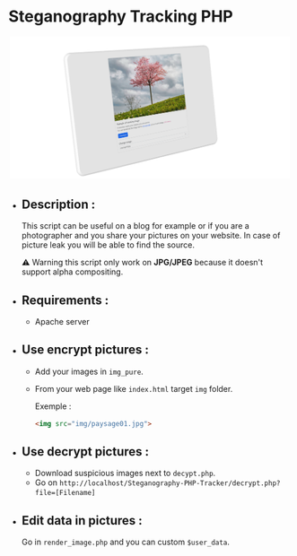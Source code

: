 # Steganography Tracking PHP

<p align="center">
    <img src="README_SRC/main_img.png" width="500">
</p>

- ## Description :

	This script can be useful on a blog for example or if you are a photographer and you share your pictures on your website. In case of picture leak you will be able to find the source.
	
	⚠️ Warning this script only work on **JPG/JPEG** because it doesn't support alpha compositing.

- ## Requirements :

  - Apache server

- ## Use encrypt pictures :

  - Add your images in `img_pure`.
  - From your web page like `index.html` target `img` folder. 

  	Exemple : 
	```html 
	<img src="img/paysage01.jpg">
	```

- ## Use decrypt pictures :
  - Download suspicious images next to `decypt.php`.
  - Go on `http://localhost/Steganography-PHP-Tracker/decrypt.php?file=[Filename]`

- ## Edit data in pictures :

	Go in `render_image.php` and you can custom `$user_data`.

